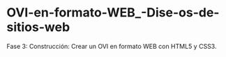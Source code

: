 # OVI-en-formato-WEB_-Dise-os-de-sitios-web
Fase 3: Construcción: Crear un OVI en formato WEB con HTML5 y CSS3. 
